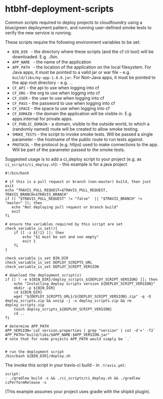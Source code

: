 # htbhf-deployment-scripts

Common scripts required to deploy projects to cloudfoundry using a blue/green deployment pattern,
and running user-defined smoke tests to verify the new service is running.

These scripts require the following environment variables to be set:

- `BIN_DIR ` - the directory where these scripts (and the cf cli tool) will be downloaded. E.g. ./bin.
- `APP_NAME ` - the name of the application
- `APP_PATH ` - the location of the application on the local filesystem.
For Java apps, it must be pointed to a valid jar or war file - e.g. `build/libs/my-app-1.0.0.jar`.
For Non-Java apps, it must be pointed to the app root directory - e.g. `.`.
- `CF_API` - the api to use when logging into cf
- `CF_ORG` - the org to use when logging into cf
- `CF_USER` - the user to use when logging into cf
- `CF_PASS` - the password to use when logging into cf
- `CF_SPACE` - the space to use when logging into cf
- `CF_DOMAIN` - the domain the application will be visible in. E.g. apps.internal for private apps.
- `CF_PUBLIC_DOMAIN` - a domain, visible to the outside world, to which a (randomly named) route will be created to allow smoke testing. 
- `SMOKE_TESTS` - the script to invoke smoke tests. Will be passed a single parameter - the hostname of the public route to run tests against.
- `PROTOCOL` - the protocol (e.g. https) used to make connections to the app. Will be part of the parameter passed to the smoke tests.


Suggested usage is to add a ci_deploy script to your project (e.g. as `ci_scripts/ci_deploy.sh`): - this example is for a java project
```
#!/bin/bash

# if this is a pull request or branch (non-master) build, then just exit
echo "TRAVIS_PULL_REQUEST=$TRAVIS_PULL_REQUEST, TRAVIS_BRANCH=$TRAVIS_BRANCH"
if [[ "$TRAVIS_PULL_REQUEST" != "false"  || "$TRAVIS_BRANCH" != "master" ]]; then
   echo "Not deploying pull request or branch build"
   exit
fi

# ensure the variables required by this script are set
check_variable_is_set(){
    if [[ -z ${!1} ]]; then
        echo "$1 must be set and non empty"
        exit 1
    fi
}

check_variable_is_set BIN_DIR
check_variable_is_set DEPLOY_SCRIPTS_URL
check_variable_is_set DEPLOY_SCRIPT_VERSION

# download the deployment script(s)
if [[ ! -e ${BIN_DIR}/deploy_scripts_${DEPLOY_SCRIPT_VERSION} ]]; then
    echo "Installing deploy scripts version ${DEPLOY_SCRIPT_VERSION}"
    mkdir -p ${BIN_DIR}
    cd ${BIN_DIR}
    wget "${DEPLOY_SCRIPTS_URL}/${DEPLOY_SCRIPT_VERSION}.zip" -q -O deploy_scripts.zip && unzip -j -o deploy_scripts.zip && rm deploy_scripts.zip
    touch deploy_scripts_${DEPLOY_SCRIPT_VERSION}
    cd ..
fi

# determine APP_PATH
APP_VERSION=`cat version.properties | grep "version" | cut -d'=' -f2`
APP_PATH="build/libs/$APP_NAME-$APP_VERSION.jar"
# note that for node projects APP_PATH would simply be `.`


# run the deployment script
/bin/bash ${BIN_DIR}/deploy.sh
```
The invoke this script in your travis-ci build - in `.travis.yml`:
```
script:
- ./gradlew build -s && ./ci_scripts/ci_deploy.sh && ./gradlew ciPerformRelease -s
```
(This example assumes your project uses gradle with the shipkit plugin).